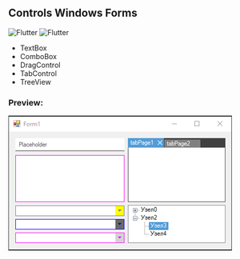 ## Controls Windows Forms

![Flutter](https://img.shields.io/badge/CSharp-Windows_Forms-404040) ![Flutter](https://img.shields.io/badge/CSharp-NET._Framework_4.8-404040)

* TextBox
* ComboBox
* DragControl
* TabControl
* TreeView

### Preview:

![preview](Assets/Preview.png)
